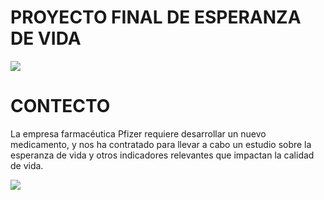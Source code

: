 # PROYECTO FINAL DE ESPERANZA DE VIDA
![](https://espaciomex.com/wp-content/uploads/2019/09/im_issuebrief__large.jpg)


# CONTECTO
La empresa farmacéutica Pfizer requiere desarrollar un nuevo medicamento, y nos ha contratado para llevar a cabo un estudio sobre la esperanza de vida y otros indicadores relevantes que impactan la calidad de vida.

![](https://imagenes.elpais.com/resizer/ro6jAPQcZyshG8C5Qrbvfm-S3U0=/414x0/cloudfront-eu-central-1.images.arcpublishing.com/prisa/UNRW7DCXLJJR5EL2OBTAIQQD2Y.jpg)
